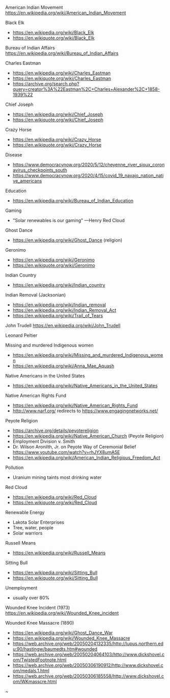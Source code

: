 American Indian Movement
https://en.wikipedia.org/wiki/American_Indian_Movement

Black Elk
* https://en.wikipedia.org/wiki/Black_Elk
* https://en.wikiquote.org/wiki/Black_Elk

Bureau of Indian Affairs
https://en.wikipedia.org/wiki/Bureau_of_Indian_Affairs

Charles Eastman
* https://en.wikipedia.org/wiki/Charles_Eastman
* https://en.wikiquote.org/wiki/Charles_Eastman
* https://archive.org/search.php?query=creator%3A%22Eastman%2C+Charles+Alexander%2C+1858-1939%22

Chief Joseph
* https://en.wikipedia.org/wiki/Chief_Joseph
* https://en.wikiquote.org/wiki/Chief_Joseph

Crazy Horse
* https://en.wikipedia.org/wiki/Crazy_Horse
* https://en.wikiquote.org/wiki/Crazy_Horse

Disease
* https://www.democracynow.org/2020/5/12/cheyenne_river_sioux_coronavirus_checkpoints_south
* https://www.democracynow.org/2020/4/15/covid_19_navajo_nation_native_americans

Education
* https://en.wikipedia.org/wiki/Bureau_of_Indian_Education

Gaming
* "Solar renewables is our gaming" —Henry Red Cloud

Ghost Dance
* https://en.wikipedia.org/wiki/Ghost_Dance (religion)

Geronimo
* https://en.wikipedia.org/wiki/Geronimo
* https://en.wikiquote.org/wiki/Geronimo

Indian Country
* https://en.wikipedia.org/wiki/Indian_country

Indian Removal (Jacksonian)
* https://en.wikipedia.org/wiki/Indian_removal
* https://en.wikipedia.org/wiki/Indian_Removal_Act
* https://en.wikipedia.org/wiki/Trail_of_Tears

John Trudell
https://en.wikipedia.org/wiki/John_Trudell

Leonard Peltier

Missing and murdered Indigenous women
* https://en.wikipedia.org/wiki/Missing_and_murdered_Indigenous_women
* https://en.wikipedia.org/wiki/Anna_Mae_Aquash

Native Americans in the United States
* https://en.wikipedia.org/wiki/Native_Americans_in_the_United_States

Native American Rights Fund
* https://en.wikipedia.org/wiki/Native_American_Rights_Fund
* http://www.narf.org/ redirects to https://www.engagingnetworks.net/

Peyote Religion
* https://archive.org/details/peyotereligion
* https://en.wikipedia.org/wiki/Native_American_Church (Peyote Religion)
* Employment Division v. Smith
* Dr. Wilson Aronilth, Jr. on Peyote Way of Ceremonial Belief
  https://www.youtube.com/watch?v=rhJYX8umA5E
* https://en.wikipedia.org/wiki/American_Indian_Religious_Freedom_Act

Pollution
* Uranium mining taints most drinking water

Red Cloud
* https://en.wikipedia.org/wiki/Red_Cloud
* https://en.wikiquote.org/wiki/Red_Cloud

Renewable Energy
* Lakota Solar Enterprises
* Tree, water, people
* Solar warriors

Russell Means
* https://en.wikipedia.org/wiki/Russell_Means

Sitting Bull
* https://en.wikipedia.org/wiki/Sitting_Bull
* https://en.wikiquote.org/wiki/Sitting_Bull

Unemployment
* usually over 80%

Wounded Knee Incident (1973)
https://en.wikipedia.org/wiki/Wounded_Knee_incident

Wounded Knee Massacre (1890)
* https://en.wikipedia.org/wiki/Ghost_Dance_War
* https://en.wikipedia.org/wiki/Wounded_Knee_Massacre
* https://web.archive.org/web/20050204132335/http://lupus.northern.edu:90/hastingw/baumedts.htm#wounded
* https://web.archive.org/web/20050204064103/http://www.dickshovel.com/TwistedFootnote.html
* https://web.archive.org/web/20050306190912/http://www.dickshovel.com/medals.1.html
* https://web.archive.org/web/20050306185558/http://www.dickshovel.com/WKmasscre.html

~
